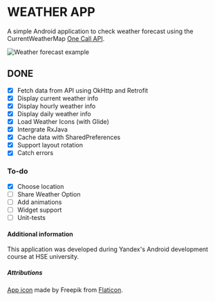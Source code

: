 # WEATHER APP

A simple Android application to check weather forecast using the CurrentWeatherMap [One Call API](https://openweathermap.org/api/one-call-api).

![Weather forecast example](https://i.imgur.com/NtnQs8D.png)

## DONE
- [x] Fetch data from API using OkHttp and Retrofit
- [x] Display current weather info
- [x] Display hourly weather info
- [x] Display daily weather info
- [x] Load Weather Icons (with Glide)
- [x] Intergrate RxJava
- [x] Cache data with SharedPreferences
- [x] Support layout rotation 
- [x] Catch errors

### To-do
- [x] Choose location
- [ ] Share Weather Option
- [ ] Add animations
- [ ] Widget support
- [ ] Unit-tests

#### Additional information
This application was developed during Yandex's Android development course at HSE university.

##### Attributions
[App icon](https://www.flaticon.com/premium-icon/weather_2862807) made by Freepik from [Flaticon](https://www.flaticon.com/).
